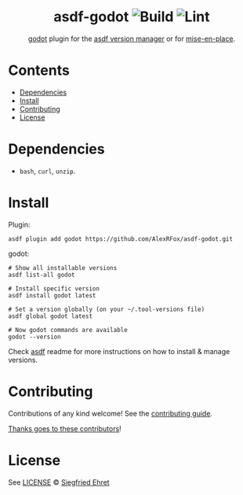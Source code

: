 <div align="center">

# asdf-godot ![Build](https://github.com/nyrst/asdf-godot/workflows/Build/badge.svg) ![Lint](https://github.com/nyrst/asdf-godot/workflows/Lint/badge.svg)

[godot](https://godotengine.org/) plugin for the [asdf version manager](https://asdf-vm.com) or for [mise-en-place](https://mise.jdx.dev/).

</div>

# Contents

- [Dependencies](#dependencies)
- [Install](#install)
- [Contributing](#contributing)
- [License](#license)

# Dependencies

- `bash`, `curl`, `unzip`.

# Install

Plugin:

```shell
asdf plugin add godot https://github.com/AlexRFox/asdf-godot.git
```

godot:

```shell
# Show all installable versions
asdf list-all godot

# Install specific version
asdf install godot latest

# Set a version globally (on your ~/.tool-versions file)
asdf global godot latest

# Now godot commands are available
godot --version
```

Check [asdf](https://github.com/asdf-vm/asdf) readme for more instructions on how to
install & manage versions.

# Contributing

Contributions of any kind welcome! See the [contributing guide](contributing.md).

[Thanks goes to these contributors](https://github.com/AlexRFox/asdf-godot/graphs/contributors)!

# License

See [LICENSE](LICENSE) © [Siegfried Ehret](https://github.com/SiegfriedEhret/)
